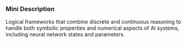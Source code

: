 ### Mini Description

Logical frameworks that combine discrete and continuous reasoning to handle both symbolic properties and numerical aspects of AI systems, including neural network states and parameters.
